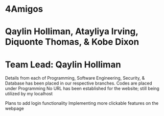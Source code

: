 # 4Amigos
# Qaylin Holliman, Atayliya Irving, Diquonte Thomas, & Kobe Dixon
# Team Lead:  Qaylin Holliman

Details from each of Programming, Software Engineering, Security, & Database has been placed in our respective branches.
Codes are placed under Programming
No URL has been established for the website; still being utilized by my localhost

Plans to add login functionality
Implementing more clickable features on the webpage



